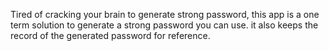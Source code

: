 Tired of cracking your brain to generate strong password, 
this app is a one term solution to generate a strong password you can use.
it also keeps the record of the generated password for reference.
